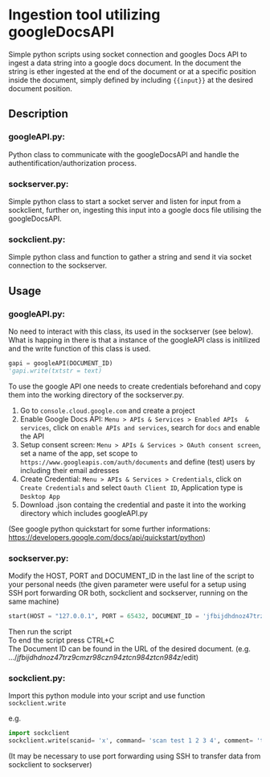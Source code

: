 # Ingestion tool utilizing googleDocsAPI

 Simple python scripts using socket connection and googles Docs API to ingest a data string into a google docs document. In the document the string is ether ingested at the end of the document or at a specific position inside the document, simply defined by including ``{{input}}`` at the desired document position.
 
## Description

### googleAPI.py:  
Python class to communicate with the googleDocsAPI and handle the authentification/authorization process. 

### sockserver.py:  
Simple python class to start a socket server and listen for input from a sockclient, further on, ingesting this input into a google docs file utilising the googleDocsAPI.

### sockclient.py:
Simple python class and function to gather a string and send it via socket connection to the sockserver.

## Usage

### googleAPI.py:  
No need to interact with this class, its used in the sockserver (see below). What is happing in there is that a instance of the googleAPI class is initilized and the write function of this class is used.  
````python
gapi = googleAPI(DOCUMENT_ID)
'gapi.write(txtstr = text)
````

To use the google API one needs to create credentials beforehand and copy them into the working directory of the sockserver.py.  
1. Go to ``console.cloud.google.com`` and create a project
2. Enable Google Docs API: ``Menu > APIs & Services > Enabled APIs  & services``, click on ``enable APIs and services``, search for ``docs`` and enable the API
3. Setup consent screen: ``Menu > APIs & Services > OAuth consent screen``, set a name of the app, set scope to ``https://www.googleapis.com/auth/documents`` and define (test) users by including their email adresses
4. Create Credential: ``Menu > APIs & Services > Credentials``, click  on ``Create Credentials`` and select ``Oauth Client ID``, Application type is ``Desktop App``
5. Download .json containg the credential and paste it into the working directory which includes googleAPI.py

(See google python quickstart for some further informations: https://developers.google.com/docs/api/quickstart/python)

### sockserver.py:  
Modify the HOST, PORT and DOCUMENT_ID in the last line of the script to your personal needs (the given parameter were useful for a setup using SSH port forwarding OR both, sockclient and sockserver, running on the same machine)

````python 
start(HOST = "127.0.0.1", PORT = 65432, DOCUMENT_ID = 'jfbijdhdnoz47trz9cmzr98czn94ztcn984ztcn984z') 
````

Then run the script  
To end the script press CTRL+C  
The Document ID can be found in the URL of the desired document. (e.g. .../*jfbijdhdnoz47trz9cmzr98czn94ztcn984ztcn984z*/edit)

### sockclient.py:
Import this python module into your script and use function ``sockclient.write``  

e.g.   
````python 
import sockclient
sockclient.write(scanid= 'x', command= 'scan test 1 2 3 4', comment= 'test comment', HOST = '127.0.0.1', PORT = 65432)
````

(It may be necessary to use port forwarding using SSH to transfer data from sockclient to sockserver)
